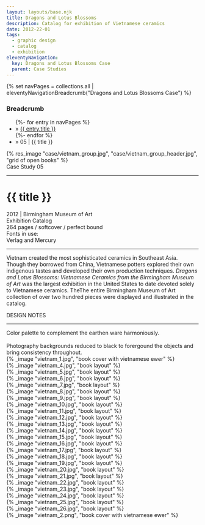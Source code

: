 ```yaml
---
layout: layouts/base.njk
title: Dragons and Lotus Blossoms
description: Catalog for exhibition of Vietnamese ceramics
date: 2012-22-01
tags:
  - graphic design
  - catalog
  - exhibition
eleventyNavigation:
  key: Dragons and Lotus Blossoms Case
  parent: Case Studies
---
```

{% set navPages = collections.all | eleventyNavigationBreadcrumb("Dragons and Lotus Blossoms Case") %}
<div class="breadcrumb">
    <h3 class="visually-hidden">Breadcrumb</h3>
	<ul class="nav">
            {%- for entry in navPages %}
		<li class="nav-item"{% if entry.url == page.url %} class="active-breadcrumb"{% endif %}> » <a href="{{ entry.url }}">{{ entry.title }}</a></li>
  	    	{%- endfor %}
	    <li class="nav-item"><active-breadcrumb>» 05 | {{ title }}</active-breadcrumb></li>
	</ul>
</div>
<div class="container">
  <div class="row"></div>
      <div class="full-width">{% res_image "case/vietnam_group.jpg", "case/vietnam_group_header.jpg", "grid of open books" %}</div>
    <div class="row"><div class="spacer"></div></div>
	<div class="row">
		<div class="col-4 col-4-md col-4-lg">
			<figcaption>Case Study 05</figcaption>
                        <hr>
			<h1>{{ title }}</h1>
			<figcaption>2012 | Birmingham Museum of Art</figcaption>
            <figcaption>Exhibition Catalog</br>264 pages / softcover / perfect bound</figcaption>
            <figcaption>Fonts in use:</br>Verlag and Mercury</figcaption>
			<hr>
            <P>Vietnam created the most sophisticated ceramics in Southeast Asia. Though they borrowed from China, Vietnamese potters explored their own indigenous tastes and developed their own production techniques. <em>Dragons and Lotus Blossoms: Vietnamese Ceramics from the Birmingham Museum of Art</em> was the largest exhibition in the United States to date devoted solely to Vietnamese ceramics. TheThe entire Birmingham Museum of Art collection of over two hundred pieces were displayed and illustrated in the catalog.</P>
                  <figcaption>DESIGN NOTES</figcaption> 
                <hr>
                <figcaption>Color palette to complement the earthen ware harmoniously.</br></br>Photography backgrounds reduced to black to forergound the objects and bring consistency throughout.</figcaption>
	</div>
	<div class="col"></div>
        <div class="col-6 col-6-md col-6-lg">{% _image "vietnam_1.jpg", "book cover with vietnamese ewer" %}</div>
	</div>
	<div class="row">
        <div class="col">{% _image "vietnam_4.jpg", "book layout" %}</div>
        <div class="col">{% _image "vietnam_5.jpg", "book layout" %}</div>
        <div class="col">{% _image "vietnam_6.jpg", "book layout" %}</div>
	</div>
	<div class="row">
        <div class="col">{% _image "vietnam_7.jpg", "book layout" %}</div>
        <div class="col">{% _image "vietnam_8.jpg", "book layout" %}</div>
	</div>
	<div class="row">
        <div class="col">{% _image "vietnam_9.jpg", "book layout" %}</div>
        <div class="col">{% _image "vietnam_10.jpg", "book layout" %}</div>
        <div class="col">{% _image "vietnam_11.jpg", "book layout" %}</div>
	</div>
	<div class="row">
        <div class="col">{% _image "vietnam_12.jpg", "book layout" %}</div>
        <div class="col">{% _image "vietnam_13.jpg", "book layout" %}</div>
	</div>
	<div class="row">
        <div class="col">{% _image "vietnam_14.jpg", "book layout" %}</div>
        <div class="col">{% _image "vietnam_15.jpg", "book layout" %}</div>
        <div class="col">{% _image "vietnam_16.jpg", "book layout" %}</div>
	</div>
	<div class="row">
        <div class="col">{% _image "vietnam_17.jpg", "book layout" %}</div>
        <div class="col">{% _image "vietnam_18.jpg", "book layout" %}</div>
	</div>
	<div class="row">
        <div class="col">{% _image "vietnam_19.jpg", "book layout" %}</div>
        <div class="col">{% _image "vietnam_20.jpg", "book layout" %}</div>
        <div class="col">{% _image "vietnam_21.jpg", "book layout" %}</div>
	</div>
	<div class="row">
        <div class="col">{% _image "vietnam_22.jpg", "book layout" %}</div>
        <div class="col">{% _image "vietnam_23.jpg", "book layout" %}</div>
	</div>
	<div class="row">
        <div class="col">{% _image "vietnam_24.jpg", "book layout" %}</div>
        <div class="col">{% _image "vietnam_25.jpg", "book layout" %}</div>
        <div class="col">{% _image "vietnam_26.jpg", "book layout" %}</div>
  	</div>
    	<div class="row">
		<div class="col">{% _image "vietnam_2.png", "book cover with vietnamese ewer" %}</div>
	</div>
</div>